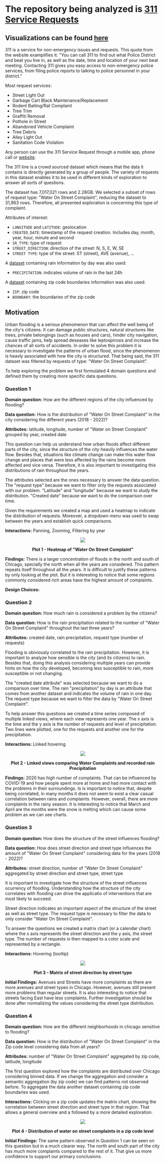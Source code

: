 # The repository being analyzed is [311 Service Requests](https://data.cityofchicago.org/Service-Requests/311-Service-Requests/v6vf-nfxy/data)  

## Visualizations can be found [here](https://gmmuller.github.io/)

311 is a service for non-emergency issues and requests. This quote from the website examplifies it: "You can call 311 to find out what Police District and beat you live in, as well as the date, time and location of your next beat meeting. Contacting 311 gives you easy access to non-emergency police services, from filing police reports to talking to police personnel in your district."  

Most request services:  
- Street Light Out
- Garbage Cart Black Maintenance/Replacement
- Rodent Baiting/Rat Complaint
- Tree Trim
- Graffiti Removal
- Pothole in Street
- Abandoned Vehicle Complaint
- Tree Debris
- Alley Light Out
- Sanitation Code Violation

Any person can use the 311 Service Request through a mobile app, phone call or [website]((https://311.chicago.gov/s/faqs?language=en_US)).  

The 311 line is a crowd sourced dataset which means that the data it contains is directly generated by a group of people. The variety of requests in this dataset enables it to be used in different kinds of exploration to answer all sorts of questions.  

The dataset has 7,017,021 rows and 2.28GB. We selected a subset of rows of request type: "Water On Street Complaint", reducing the dataset to 31,963 rows. Therefore, all presented exploration is concerning this type of complaint.

Attributes of interest:  

- `LONGITUDE` and `LATITUDE`: geolocation
- `CREATED_DATE`: timestamp of the request creation. Includes day, month, year, hour, minute and second  
- `SR_TYPE`: type of request 
- `STREET_DIRECTION`: direction of the street: N, S, E, W, SE
- `STREET TYPE`: type of the street: ST (street), AVE (avenue), ...

A [dataset](https://data.cityofchicago.org/Parks-Recreation/Beach-Weather-Stations-Automated-Sensors/k7hf-8y75/data) containing rain information by day was also used:

- `PRECIPITATION`: indicates volume of rain in the last 24h

A [dataset](https://data.cityofchicago.org/Facilities-Geographic-Boundaries/Boundaries-ZIP-Codes/gdcf-axmw) containing zip code boundaries information was also used:

- `ZIP`: zip code
- `BOUNDARY`: the boundaries of the zip code

## Motivation

Urban flooding is a serious phenomenon that can affect the well being of the city's citizens. It can damage public structures, natural structures like trees, private belongings (such as houses and cars), hinder city navigation, cause traffic jams, help spread deseases like leptospirosis and increase the chances of all sorts of accidents. In order to solve this problem it is necessary to investigate the patterns of urban flood, since the phenomenon is heavly associated with how the city is structured. That being said, the 311 dataset was filtered by requests of type: "Water On Street Complaint".  

To help exploring the problem we first formulated 4 domain questions and defined them by creating more specific data questions.

### Question 1

**Domain question:** How are the different regions of the city influenced by flooding?

**Data question:** How is the distribution of "Water On Street Complaint" in the city considering the different years (2018 - 2022)?

**Attributes:** latitude, longitude, number of "Water on Street Complaint" grouped by year, created date

This question can help us understand how urban floods affect different parts of the city, since the structure of the city heavily influences the water flow. Besides that, situations like climate change can make this water flow change and places that were less affected by the rains become more affected and vice versa. Therefore, it is also important to investigating this distributions of rain throughout the years.

The attributes selected are the ones necessary to answer the data question. The "request type" because we want to filter only the requests associated with our problem. "Latitude" and "longitude" because we want to study the distribution. "Created date" because we want to do the comparison over time. 

Given the requirements we created a map and used a heatmap to indicate the distribution of requests. Moreover, a dropdown menu was used to swap between the years and establish quick comparisons.

**Interactions:** Panning, Zooming, Filtering by year

<p align="center">
  <img src="./images/heatmap.png">
  <figcaption align = "center"><b>Plot 1 - Heatmap of "Water On Street Complaint"</b></figcaption>
</p>

**Findings:** There is a larger concentration of floods in the north and south of Chicago, specially the north when all the years are considered. This pattern repeats itself throughout all the years. It is difficult to justify these patterns by only looking at the plot. But it is interesting to notice that some regions commonly considered rich areas have the highest amount of complaints. 

**Design Choices:** 

### Question 2

**Domain question:** How much rain is considered a problem by the citizens?

**Data question:** How is the rain precipitation related to the number of "Water On Street Complaint" throughout the last three years?

**Attributes:** created date, rain precipitation, request type (number of requests) 

Flooding is obiviously correlated to the rain precipitation. However, it is important to analyze how sensible is the city (and its citizens) to rain. Besides that, doing this analysis considering multiple years can provide hints on how the city developed, becoming less susceptible to rain, more susceptible or not changing.

The "created date attribute" was selected because we want to do a comparison over time. The rain "precipitation" by day is an attribute that comes from another dataset and indicates the volume of rain in one day. The request type because we want to filter the data by "Water On Street Complaint".

To help answer this questions we created a time series composed of multiple linked views, where each view represents one year. The x axis is the time and the y axis is the number of requests and level of precipitation. Two lines were plotted, one for the requests and another one for the precipitation.

**Interactions:** Linked hovering

<p align="center">
  <img src="./images/multiple_views.png">
  <figcaption align = "center"><b>Plot 2 - Linked views comparing Water Complaints and recorded rain Precipitation</b></figcaption>
</p>

**Findings:** 2020 has high number of complaints. That can be influenced by COVID-19 and how people spent more at home and had more contact with the problems in their surroundings. Is is important to notice that, despite being correlated, in many months it does not seem to exist a clear casual correlation between rains and complaints. However, overall, there are more complaints in the rainy season. It is interesting to notice that March and April are the months were the snow is melting which can cause some problem as we can see charts. 

### Question 3

**Domain question:** How does the structure of the street influences flooding?

**Data question:** How does street direction and street type influences the amount of "Water On Street Complaint" considering data for the years (2018 - 2022)?

**Attributes:** street direction, number of "Water On Street Complaint" aggregated by street direction and street type, street type

It is important to investigate how the structure of the street influences ocurrency of flooding. Understanding how the structure of the city correlates with flooding can drive the applicatio of interventions that are most likely to succeed.

Street direction indicates an important aspect of the structure of the street as well as street type. The request type is necessary to filter the data to only consider "Water On Street Complaint".

To answer the questions we created a matrix chart (or a calendar chart) where the x axis represents the street direction and the y axis, the street type. The number of requests is then mapped to a color scale and represented by a rectangle.

**Interactions:** Hovering (tooltip)

<p align="center">
  <img src="./images/matrix_chart.png">
  <figcaption align = "center"><b>Plot 3 - Matrix of street direction by street type</b></figcaption>
</p>

**Initial Findings:** Avenues and Streets have more complaints as there are more avenues and street types in Chicago. However, avenues still present more problems than regular streets. It is also interesting to notice that streets facing East have less complaints. Further investigation should be done after normalizing the values considering the street type distribution.

### Question 4

**Domain question:** How are the different neighborhoods in chicago sensitive to flooding?

**Data question:**  How is the distribution of "Water On Street Complaint" in the Zip code level considering data from all years?

**Attributes:** number of "Water On Street Complaint" aggregated by zip code, latitude, longitude

The first question explored how the complaints are distributed over Chicago considering binned data. If we change the aggregation and consider a semantic aggregation (by zip code) we can find patterns not observed before. To aggregate the data another dataset containing zip code boundaries was used.

**Interactions:** Clicking on a zip code updates the matrix chart, showing the correlation between street direction and street type in that region. That allows a general overview and a followed by a more detailed exploration.

<p align="center">
  <img src="./images/distribution_zip.png">
  <figcaption align = "center"><b>Plot 4 - Distribution of water on street complaints in a zip code level</b></figcaption>
</p>

**Initial Findings:** The same pattern observed in Question 1 can be seen on this question but in a much clearer way. The north and south part of the city has much more complaints compared to the rest of it. That give us more confidence to support our primary conclusions.
